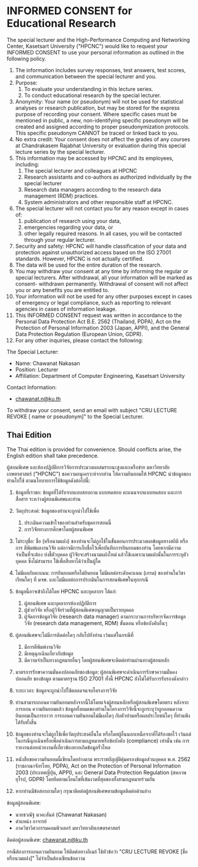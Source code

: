 INFORMED CONSENT for Educational Research
=========================================

The special lecturer and the High-Performance Computing and Networking Center,
Kasetsart University ("HPCNC") would like to request your INFORMED CONSENT to
use your personal information as outlined in the following policy.

1. The information includes survey responses, test answers, test scores, and
   communication between the special lecturer and you.
2. Purpose:
   1. To evaluate your understanding in this lecture series.
   2. To conduct educational research by the special lecturer.
3. Anonymity: Your name (or pseudonym) will not be used for statistical
   analyses or research publication, but may be stored for the express purpose
   of recording your consent. Where specific cases must be mentioned in public,
   a new, non-identifying specific pseudonym will be created and assigned
   according to proper pseudonymization protocols. This specific pseudonym
   CANNOT be traced or linked back to you.
4. No extra credit: Your consent does not affect the grades of any courses at
   Chandrakasem Rajabhat University or evaluation during this special lecture
   series by the special lecturer.
5. This information may be accessed by HPCNC and its employees, including:
   1. The special lecturer and colleagues at HPCNC
   2. Research assistants and co-authors as authorized individually by the
      special lecturer
   3. Research data managers according to the research data management (RDM)
      practices.
   4. System administrators and other responsible staff at HPCNC.
6. The special lecturer will not contact you for any reason except in cases of:
   1. publication of research using your data,
   2. emergencies regarding your data, or
   3. other legally required reasons. In all cases, you will be contacted
      through your regular lecturer.
7. Security and safety: HPCNC will handle classification of your data and
   protection against unauthorized access based on the ISO 27001 standards.
   However, HPCNC is not actually certified.
8. The data will be used for the entire duration of the research.
9. You may withdraw your consent at any time by informing the regular or special
   lecturers. After withdrawal, all your information will be marked as consent-
   withdrawn permanently. Withdrawal of consent will not affect you or any
   benefits you are entitled to.
10. Your information will not be used for any other purposes except in cases of
    emergency or legal compliance, such as reporting to relevant agencies in
    cases of information leakage.
11. This INFORMED CONSENT request was written in accordance to the Personal Data
    Protection Act B.E. 2562 (Thailand, PDPA), Act on the Protection of Personal
    Information 2003 (Japan, APPI), and the General Data Protection Regulation
    (European Union, GDPR).
12. For any other inquiries, please contact the following:

The Special Lecturer:

* Name: Chawanat Nakasan
* Position: Lecturer
* Affiliation: Department of Computer Engineering, Kasetsart University

Contact Information:

* chawanat.n@ku.th

To withdraw your consent, send an email with subject "CRU LECTURE REVOKE \[
name or pseudonym\]" to the Special Lecturer.

Thai Edition
------------

The Thai edition is provided for convenience. Should conflicts arise, the
English edition shall take precedence.

ผู้สอนพิเศษ และห้องปฏิบัติการวิจัยการประมวลผลสมรรถนะสูงและเครือข่าย มหาวิทยาลัยเกษตรศาสตร์
("HPCNC") ขอความอนุเคราะห์จากท่าน ให้ความยินยอมให้ HPCNC นำข้อมูลของท่านไปใช้
ตามนโยบายการใช้ข้อมูลดังต่อไปนี้:

1. ข้อมูลที่เราขอ: ข้อมูลที่ได้รับจากแบบสอบถาม แบบทดสอบ คะแนนจากแบบทดสอบ และการสื่อสาร
ระหว่างผู้สอนพิเศษและท่าน

2. วัตถุประสงค์: ข้อมูลของท่านจะถูกนำไปใช้เพื่อ
   1. ประเมินความเข้าใจของท่านสำหรับชุดการสอนนี้
   2. การวิจัยทางการศึกษาโดยผู้สอนพิเศษ

3. ไม่ระบุชื่อ: ชื่อ (หรือนามแฝง) ของท่านจะไม่ถูกใช้ในขั้นตอนการประมวลผลข้อมูลทางสถิติ หรือการ
   ตีพิมพ์ผลงานวิจัย แต่อาจมีการเก็บชื่อไว้เพื่อบันทึกการยินยอมของท่าน โดยหากมีความจำเป็นที่จะต้อง
   บ่งชี้ตัวบุคคล ผู้วิจัยจะสร้างนามแฝงใหม่ แล้วใช้เฉพาะนามแฝงนั้นในการระบุตัวบุคคล ซึ่งไม่สามารถ
   ใช้เพื่อสืบหาได้ว่าเป็นผู้ใด

4. ไม่มีผลกับคะแนน: การยินยอมหรือไม่ยินยอม ไม่มีผลต่อระดับคะแนน (เกรด) ของท่านในวิชาเรียนใดๆ
   ที่ มจษ. และไม่มีผลต่อการประเมินในการสอนพิเศษในทุกกรณี

5. ข้อมูลนี้อาจเข้าถึงได้โดย HPCNC และบุคลากร ได้แก่:
   1. ผู้สอนพิเศษ และบุคลากรห้องปฏิบัติการ
   2. ผู้ช่วยวิจัย หรือผู้วิจัยร่วมที่ผู้สอนพิเศษอนุญาตเป็นรายบุคคล
   3. ผู้จัดการข้อมูลวิจัย (research data manager) ตามกระบวนการบริหารจัดการข้อมูลวิจัย
      (research data management, RDM) ขั้นตอน หรือข้อบังคับอื่นๆ

6. ผู้สอนพิเศษจะไม่มีการติดต่อใดๆ กลับไปยังท่าน เว้นแต่ในกรณีที่
   1. มีการตีพิมพ์งานวิจัย
   2. มีเหตุฉุกเฉินเกี่ยวกับข้อมูล
   3. มีความจำเป็นทางกฎหมายอื่นๆ โดยผู้สอนพิเศษจะติดต่อท่านผ่านทางผู้สอนหลัก

7. มาตรการรักษาความมั่นคงปลอดภัยของข้อมูล: ผู้สอนพิเศษจะดำเนินการรักษาความมั่นคงปลอดภัย
   ของข้อมูล ตามมาตรฐาน ISO 27001 ทั้งนี้ HPCNC ยังไม่ได้รับการรับรองดังกล่าว

8. ระยะเวลา: ข้อมูลจะถูกนำไปใช้ตลอดจนจบโครงการวิจัย

9. ท่านสามารถถอนความยินยอมหลังจากนี้ได้โดยแจ้งผู้สอนหลักหรือผู้สอนพิเศษโดยตรง หลังจากการถอน
   ความยินยอมแล้ว ข้อมูลทั้งหมดของท่านในโครงการวิจัยนี้จะถูกระบุว่าถูกถอนความยินยอมเป็นการถาวร
   การถอนความยินยอมไม่มีผลใดๆ กับตัวท่านหรือผลประโยชน์ใดๆ ที่ท่านพึงได้รับทั้งสิ้น

10. ข้อมูลของท่านจะไม่ถูกใช้เพื่อวัตถุประสงค์อื่นใด หรือโดยผู้อื่นนอกเหนือจากที่ได้ร้องขอไว้
    เว้นแต่ในกรณีฉุกเฉินหรือเพื่อดำเนินการตามกฎหมายหรือข้อบังคับ (compliance) เท่านั้น เช่น
    การรายงานต่อหน่วยงานที่เกี่ยวข้องหากเกิดข้อมูลรั่วไหล

11. หนังสือขอความยินยอมนี้เขียนโดยอ้างตาม
    พระราชบัญญัติคุ้มครองข้อมูลส่วนบุคคล พ.ศ. 2562 (ราชอาณาจักรไทย, PDPA),
    Act on the Protection of Personal Information 2003 (ประเทศญี่ปุ่น, APPI), และ
    General Data Protection Regulation (สหภาพยุโรป, GDPR)
    โดยยึดตามเงื่อนไขที่เข้มงวดที่สุดของทั้งสามกฎหมายร่วมกัน

12. หากท่านมีข้อสอบถามใดๆ กรุณาติดต่อผู้สอนพิเศษตามข้อมูลติดต่อด้านล่าง

ข้อมูลผู้สอนพิเศษ:
* นายชวณัฐ นาคะสันต์ (Chawanat Nakasan)
* ตำแหน่ง อาจารย์
* ภาควิชาวิศวกรรมคอมพิวเตอร์ มหาวิทยาลัยเกษตรศาสตร์

ติดต่อผู้สอนพิเศษ: chawanat.n@ku.th

กรณีต้องการถอนความยินยอม ให้ติดต่อทางอีเมล์ ใช้หัวข้อว่า "CRU LECTURE REVOKE
\[ชื่อหรือนามแฝง\]" ไม่จำเป็นต้องเขียนข้อความ
